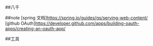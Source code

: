 ##八千

##note
[spring 文档]https://spring.io/guides/gs/serving-web-content/
[github OAuth]https://developer.github.com/apps/building-oauth-apps/creating-an-oauth-app/

##工具